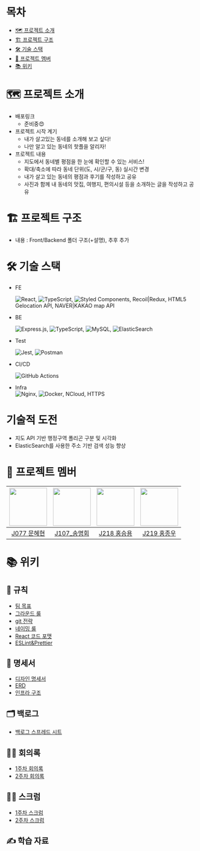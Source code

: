 # 목차
- [🗺 프로젝트 소개](#-프로젝트-소개)
- [🏗 프로젝트 구조](#-프로젝트-구조)
- [🛠 기술 스택](#-기술-스택)
- [🗿 프로젝트 멤버](#-프로젝트-멤버)
- [📚 위키](#-위키)

# 🗺 프로젝트 소개
- 배포링크
  - 준비중😍
- 프로젝트 시작 계기
  - 내가 살고있는 동네를 소개해 보고 싶다!
  - 나만 알고 있는 동네의 핫플을 알리자!
- 프로젝트 내용
  - 지도에서 동네별 평점을 한 눈에 확인할 수 있는 서비스!
  - 확대/축소에 따라 동네 단위(도, 시/군/구, 동) 실시간 변경
  - 내가 살고 있는 동네의 평점과 후기를 작성하고 공유
  - 사진과 함께 내 동네의 맛집, 여행지, 편의시설 등을 소개하는 글을 작성하고 공유

# 🏗 프로젝트 구조
- 내용 : Front/Backend 폴더 구조(+설명), 추후 추가

# 🛠 기술 스택
  - FE
  
    ![React](https://img.shields.io/badge/react-%2320232a.svg?style=for-the-badge&logo=react&logoColor=%2361DAFB), ![TypeScript](https://img.shields.io/badge/typescript-%23007ACC.svg?style=for-the-badge&logo=typescript&logoColor=white), ![Styled Components](https://img.shields.io/badge/styled--components-DB7093?style=for-the-badge&logo=styled-components&logoColor=white), Recoil|Redux, HTML5 Gelocation API, NAVER|KAKAO map API

  - BE  

    ![Express.js](https://img.shields.io/badge/express.js-%23404d59.svg?style=for-the-badge&logo=express&logoColor=%2361DAFB), ![TypeScript](https://img.shields.io/badge/typescript-%23007ACC.svg?style=for-the-badge&logo=typescript&logoColor=white), ![MySQL](https://img.shields.io/badge/mysql-%2300f.svg?style=for-the-badge&logo=mysql&logoColor=white), ![ElasticSearch](https://img.shields.io/badge/-ElasticSearch-005571?style=for-the-badge&logo=elasticsearch)

  - Test    

    ![Jest](https://img.shields.io/badge/-jest-%23C21325?style=for-the-badge&logo=jest&logoColor=white), ![Postman](https://img.shields.io/badge/Postman-FF6C37?style=for-the-badge&logo=postman&logoColor=white)
   
  - CI/CD    

    ![GitHub Actions](https://img.shields.io/badge/githubactions-%232671E5.svg?style=for-the-badge&logo=githubactions&logoColor=white)   
     
  - Infra    
    ![Nginx](https://img.shields.io/badge/nginx-%23009639.svg?style=for-the-badge&logo=nginx&logoColor=white), ![Docker](https://img.shields.io/badge/docker-%230db7ed.svg?style=for-the-badge&logo=docker&logoColor=white), NCloud, HTTPS

# 기술적 도전
- 지도 API 기반 행정구역 폴리곤 구분 및 시각화
- ElasticSearch를 사용한 주소 기반 검색 성능 향상

# 🗿 프로젝트 멤버
|[<img src="https://avatars.githubusercontent.com/u/55529617?v=4" width="100px">](https://github.com/ChipmunkForLove)|[<img src="https://github.com/mhsong95.png" width="100px">](https://github.com/gidskql6671)|[<img src="https://github.com/isanghaessi.png" width="100px">](https://github.com/isanghaessi)|[<img src="https://github.com/hongjw1938.png" width="100px">](https://github.com/hongjw1938)|
|:---:|:---:|:---:|:---:|
|[J077 문혜현](https://github.com/ChipmunkForLove) | [J107_송명회](https://github.com/mhsong95) | [J218 홍승용](https://github.com/isanghaessi) | [J219 홍종우](https://github.com/hongjw1938)

# 📚 위키
## 🤝 규칙
<ul>
  <li><a href="https://github.com/boostcampwm-2021/WEB11/wiki/팀-목표">팀 목표</a></li>
  <li><a href="https://github.com/boostcampwm-2021/WEB11/wiki/그라운드-룰">그라운드 룰</a></li>
  <li><a href="https://github.com/boostcampwm-2021/WEB11/wiki/git-전략">git 전략</a></li>
  <li><a href="https://github.com/boostcampwm-2021/WEB11/wiki/네이밍-룰">네이밍 룰</a></li>
  <li><a href="https://github.com/boostcampwm-2021/WEB11/wiki/React-코드-포맷">React 코드 포맷</a></li>
  <li><a href="https://github.com/boostcampwm-2021/WEB11/wiki/ESLint&Prettier">ESLint&Prettier</a></li>
</ul>

## 📝 명세서
<ul>
  <li><a href="https://www.figma.com/file/Jnu0QBCLdbRJ94G5jhzl8F/%EB%8F%99%EB%84%A4%ED%9B%84%EA%B8%B0?node-id=0%3A1">디자인 명세서</a></li>
  <li><a href="https://github.com/boostcampwm-2021/WEB11/wiki/ERD">ERD</a></li>
  <li><a href="https://github.com/boostcampwm-2021/WEB11/wiki/인프라 구조">인프라 구조</a></li>
</ul>

## 🗂 백로그
<ul>
  <li><a href="https://docs.google.com/spreadsheets/d/1dt-VD4Iwxucy0ygJFUK-5dqbiBJOHNPNBY00G2yfRPo/edit#gid=0">백로그 스프레드 시트</a></li>
</ul>

## 🙋‍♂️ 회의록
<ul>
  <li><a href="https://github.com/boostcampwm-2021/WEB11/wiki/1주차 회의록">1주차 회의록</a></li>
  <li><a href="https://github.com/boostcampwm-2021/WEB11/wiki/2주차 회의록">2주차 회의록</a></li>
</ul>

## 👯‍♀️ 스크럼
<ul>
  <li><a href="https://github.com/boostcampwm-2021/WEB11/wiki/데일리 스크럼">1주차 스크럼</a></li>
  <li><a href="https://github.com/boostcampwm-2021/WEB11/wiki/2주차 스크럼">2주차 스크럼</a></li>
</ul>

## ✍️ 학습 자료
<ul>
</ul>
</ul>

